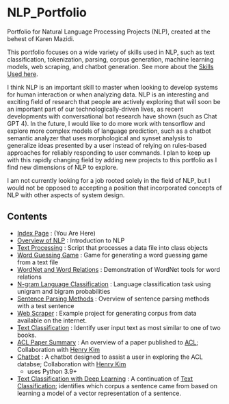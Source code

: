 # NLP_Portfolio
Portfolio for Natural Language Processing Projects (NLP), created at the behest of Karen Mazidi.

This portfolio focuses on a wide variety of skills used in NLP, such as text classification, tokenization, parsing, corpus generation, machine learning models, web scraping, and chatbot generation. See more about the [Skills Used here](https://github.com/Hikaito/NLP_Portfolio/blob/main/Other/skills.md).

I think NLP is an important skill to master when looking to develop systems for human interaction or when analyzing data. NLP is an interesting and exciting field of research that people are actively exploring that will soon be an important part of our technologically-driven lives, as recent developments with conversational bot research have shown (such as Chat GPT 4). In the future, I would like to do more work with tensorflow and explore more complex models of language prediction, such as a chatbot semantic analyzer that uses morphological and synset analysis to generalize ideas presented by a user instead of relying on rules-based approaches for reliably responding to user commands. I plan to keep up with this rapidly changing field by adding new projects to this portfolio as I find new dimensions of NLP to explore.

I am not currently looking for a job rooted solely in the field of NLP, but I would not be opposed to accepting a position that incorporated concepts of NLP with other aspects of system design.

## Contents
* [Index Page](https://hikaito.github.io/NLP_Portfolio) :  (You Are Here)
* [Overview of NLP](https://github.com/Hikaito/NLP_Portfolio/blob/main/Other/Overview%20of%20NLP.pdf)
: Introduction to NLP
* [Text Processing](https://github.com/Hikaito/NLP_Portfolio/tree/main/Project_1)
: Script that processes a data file into class objects
* [Word Guessing Game](https://github.com/Hikaito/NLP_Portfolio/blob/main/Project_2/README.md)
: Game for generating a word guessing game from a text file
* [WordNet and Word Relations](https://github.com/Hikaito/NLP_Portfolio/blob/main/Project_3/WordNet_Project.ipynb)
: Demonstration of WordNet tools for word relations
* [N-gram Language Classification](https://github.com/Hikaito/NLP_Portfolio/tree/main/Project_4)
: Language classification task using unigram and bigram probabilities
* [Sentence Parsing Methods](https://github.com/Hikaito/NLP_Portfolio/blob/main/Other/Sentence%20Parsing.pdf)
: Overview of sentence parsing methods with a test sentence
* [Web Scraper](https://github.com/Hikaito/NLP_Portfolio/blob/main/Project_5/README.md)
: Example project for generating corpus from data available on the internet.
* [Text Classification](https://github.com/Hikaito/NLP_Portfolio/blob/main/Project_6/book_classification.ipynb)
: Identify user input text as most similar to one of two books.
* [ACL Paper Summary](https://github.com/Hikaito/NLP_Portfolio/blob/main/Project_7/ACL_Paper_Summary.pdf)
: An overview of a paper published to [ACL](https://aclanthology.org/); Collaboration with [Henry Kim](https://github.com/6henrykim)
* [Chatbot](https://github.com/Hikaito/NLP_Portfolio/blob/main/Project_8/chatbot.pdf)
: A chatbot designed to assist a user in exploring the ACL databse; Collaboration with [Henry Kim](https://github.com/6henrykim)
  * uses Python 3.9+
* [Text Classification with Deep Learning](https://github.com/Hikaito/NLP_Portfolio/blob/main/Project_9/book_classification_part_2.ipynb)
: A continuation of [Text Classification](https://github.com/Hikaito/NLP_Portfolio/blob/main/Project_6/book_classification.ipynb); identifies which corpus a sentence came from based on learning a model of a vector representation of a sentence.
